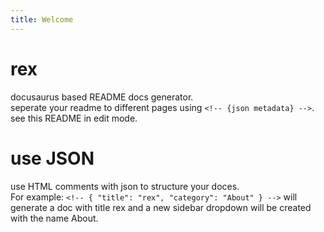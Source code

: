 ```yaml
---
title: Welcome
---
```


# rex

docusaurus based README docs generator.  
seperate your readme to different pages using `<!-- {json metadata} -->`.  
see this README in edit mode.

# use JSON

use HTML comments with json to structure your doces.  
For example:
`<!-- { "title": "rex", "category": "About" } -->` will generate a doc with title rex and a new sidebar dropdown will be created with the name About.
